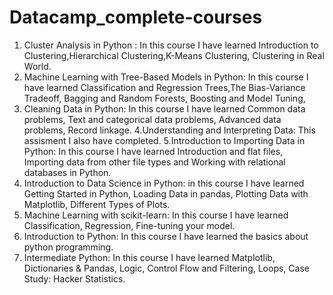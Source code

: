 # Datacamp_complete-courses
1. Cluster Analysis in Python : In this course I have learned Introduction to Clustering,Hierarchical Clustering,K-Means Clustering, Clustering in Real World.
2. Machine Learning with Tree-Based Models in Python: In this course I have learned Classification and Regression Trees,The Bias-Variance Tradeoff, Bagging and Random Forests, Boosting and Model Tuning,
3. Cleaning Data in Python:  In this course I have learned Common data problems, Text and categorical data problems, Advanced data problems, Record linkage.
4.Understanding and Interpreting Data: This assisment I also have completed.
5.Introduction to Importing Data in Python:  In this course I have learned Introduction and flat files, Importing data from other file types and Working with relational databases in Python.
6. Introduction to Data Science in Python: in this course I have learned Getting Started in Python, Loading Data in pandas, Plotting Data with Matplotlib, Different Types of Plots.
7. Machine Learning with scikit-learn: In this course I have learned Classification, Regression, Fine-tuning your model.
8. Introduction to Python: In this course I have learned the basics about python programming. 
9. Intermediate Python: In this course I have learned Matplotlib, Dictionaries & Pandas, Logic, Control Flow and Filtering, Loops, Case Study: Hacker Statistics.
